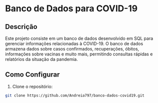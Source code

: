 # Banco de Dados para COVID-19  

## Descrição  
Este projeto consiste em um banco de dados desenvolvido em SQL para gerenciar informações relacionadas à COVID-19. O banco de dados armazena dados sobre casos confirmados, recuperações, óbitos, informações sobre vacinas e muito mais, permitindo consultas rápidas e relatórios da situação da pandemia.  




## Como Configurar  
1. Clone o repositório:  

```bash  
git clone https://github.com/Andreia797/banco-dados-covid19.git  
